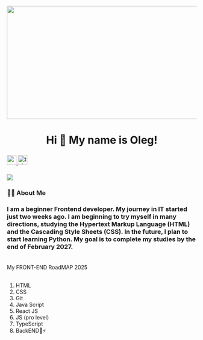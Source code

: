 <br clear="both">

<div align="center">
  <img height="300" width="600" src="https://user-images.githubusercontent.com/74038190/225813708-98b745f2-7d22-48cf-9150-083f1b00d6c9.gif" />
</div>

### <h1 align="center">Hi 👋 My name is Oleg!</h1>

### <div align="center">

  <a href="https://cs13.pikabu.ru/post_img/2023/06/12/10/1686589608223659623.webp" target="_blank">
    <img src="https://img.shields.io/static/v1?message=Youtube&logo=youtube&label=&color=FF0000&logoColor=white&labelColor=&style=for-the-badge" height="25" alt="youtube logo" />
  </a>
  <a href="https://t.me/d_e_m_o_l_o_c" target="_blank">
    <img src="https://img.shields.io/static/v1?message=Telegram&logo=telegram&label=&color=2CA5E0&logoColor=white&labelColor=&style=for-the-badge" height="25" alt="telegram logo" />
  </a>
</div>

### <div align="center">

  <img src="https://visitor-badge.laobi.icu/badge?page_id=filimonovalexey.filimonovalexey&" />
</div>

### <h3 align="left">👩‍💻 About Me </h3>
 
### <p align="left">I am a beginner Frontend developer. My journey in IT started just two weeks ago. I am beginning to try myself in many directions, studying the Hypertext Markup Language (HTML) and the Cascading Style Sheets (CSS). In the future, I plan to start learning Python. My goal is to complete my studies by the end of February 2027. <br><br>
My FRONT-END RoadMAP 2025<br><br>
1. HTML<br>
2. CSS<br>
3. Git<br>
4. Java Script<br>
5. React JS<br>
6. JS (pro level)<br>
7. TypeScript<br>
8. BackEND🔭⚡<br></p>
